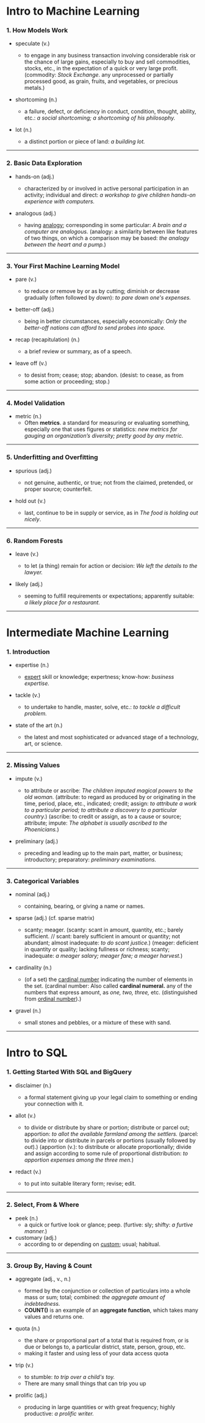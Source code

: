 # Intro to Machine Learning



### 1. How Models Work

- speculate (v.)
  - to engage in any business transaction involving considerable risk or the chance of large gains, especially to buy and sell commodities, stocks, etc., in the expectation of a quick or very large profit.
    (commodity: *Stock Exchange*. any unprocessed or partially processed good, as grain, fruits, and vegetables, or precious metals.)

- shortcoming (n.)
  - a failure, defect, or deficiency in conduct, condition, thought, ability, etc.: *a social shortcoming; a shortcoming of his philosophy.*

- lot (n.)
  - a distinct portion or piece of land: *a building lot.*



---



### 2. Basic Data Exploration

- hands-on (adj.)
  - characterized by or involved in active personal participation in an activity; individual and direct: *a workshop to give children hands-on experience with computers.*

- analogous (adj.)
  - having [analogy](https://www.dictionary.com/browse/analogy); corresponding in some particular: *A brain and a computer are analogous.*
    (analogy: a similarity between like features of two things, on which a comparison may be based: *the analogy between the heart and a pump.*)



---



### 3. Your First Machine Learning Model

- pare (v.)
  - to reduce or remove by or as by cutting; diminish or decrease gradually (often followed by *down*): *to pare down one's expenses.*
- better-off (adj.)
  - being in better circumstances, especially economically: *Only the better-off nations can afford to send probes into space.*

- recap (recapitulation) (n.)
  - a brief review or summary, as of a speech.

- leave off (v.)
  - to desist from; cease; stop; abandon.
    (desist: to cease, as from some action or proceeding; stop.)



---



### 4. Model Validation

- metric (n.)
  - Often **metrics**. a standard for measuring or evaluating something, especially one that uses figures or statistics: *new metrics for gauging an organization’s diversity;* *pretty good by any metric.*



---



### 5. Underfitting and Overfitting

- spurious (adj.)
  - not genuine, authentic, or true; not from the claimed, pretended, or proper source; counterfeit.

- hold out (v.)
  - last, continue to be in supply or service, as in *The food is holding out nicely*. 



---



### 6. Random Forests

- leave (v.)
  - to let (a thing) remain for action or decision: *We left the details to the lawyer.*

- likely (adj.)
  - seeming to fulfill requirements or expectations; apparently suitable: *a likely place for a restaurant.*



---





# Intermediate Machine Learning



### 1. Introduction

- expertise (n.)
  - [expert](https://www.dictionary.com/browse/expert) skill or knowledge; expertness; know-how: *business expertise.*

- tackle (v.)
  - to undertake to handle, master, solve, etc.: *to tackle a difficult problem.*
    

- state of the art (n.)
  - the latest and most sophisticated or advanced stage of a technology, art, or science.



---



### 2. Missing Values

- impute (v.)
  - to attribute or ascribe: *The children imputed magical powers to the old woman.*
    (attribute: to regard as produced by or originating in the time, period, place, etc., indicated; credit; assign: *to attribute a work to a particular period; to attribute a discovery to a particular country.*)
    (ascribe: to credit or assign, as to a cause or source; attribute; impute: *The alphabet is usually ascribed to the Phoenicians.*)

- preliminary (adj.)
  - preceding and leading up to the main part, matter, or business; introductory; preparatory: *preliminary examinations.*



---



### 3. Categorical Variables

- nominal (adj.)
  - containing, bearing, or giving a name or names.

- sparse (adj.) (cf. sparse matrix)
  - scanty; meager.
    (scanty: scant in amount, quantity, etc.; barely sufficient. // 
    scant: barely sufficient in amount or quantity; not abundant; almost inadequate: *to do scant justice.*)
    (meager: deficient in quantity or quality; lacking fullness or richness; scanty; inadequate: *a meager salary; meager fare; a meager harvest.*)

- cardinality (n.)
  - (of a set) the [cardinal number](https://www.dictionary.com/browse/cardinal-number) indicating the number of elements in the set.
    (cardinal number: Also called **cardinal numeral.** any of the numbers that express amount, as *one, two, three,* etc. (distinguished from [ordinal number](https://www.dictionary.com/browse/ordinal-number)).)

- gravel (n.)
  - small stones and pebbles, or a mixture of these with sand.









---





# Intro to SQL



### 1. Getting Started With SQL and BigQuery

- disclaimer (n.)
  - a formal statement giving up your legal claim to something or ending your connection with it.

- allot (v.)
  - to divide or distribute by share or portion; distribute or parcel out; apportion: *to allot the available farmland among the settlers.*
    (parcel: to divide into or distribute in parcels or portions (usually followed by *out*).)
    (apportion (v.): to distribute or allocate proportionally; divide and assign according to some rule of proportional distribution: *to apportion expenses among the three men.*)

- redact (v.)
  - to put into suitable literary form; revise; edit.



---



### 2. Select, From & Where

- peek (n.)
  - a quick or furtive look or glance; peep.
    (furtive: sly; shifty: *a furtive manner.*)
- customary (adj.)
  - according to or depending on [custom](https://www.dictionary.com/browse/custom); usual; habitual.



---



### 3. Group By, Having & Count

- aggregate (adj., v., n.)
  - formed by the conjunction or collection of particulars into a whole mass or sum; total; combined: *the aggregate amount of indebtedness.*
  - **COUNT()** is an example of an **aggregate function**, which takes many values and returns one.

- quota (n.)
  - the share or proportional part of a total that is required from, or is due or belongs to, a particular district, state, person, group, etc.
  - making it faster and using less of your data access quota

- trip (v.)
  - to stumble: *to trip over a child's toy.*
  - There are many small things that can trip you up

- prolific (adj.)
  - producing in large quantities or with great frequency; highly productive: *a prolific writer.*